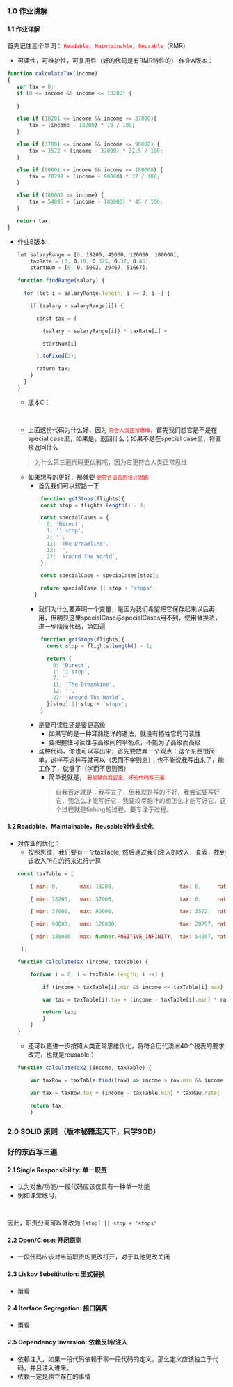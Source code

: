 ### 1.0 作业讲解
#### 1.1 作业详解
   首先记住三个单词：<font color=red> `Readable, Maintainable, Reusable`</font>（RMR）
  -  可读性，可维护性，可复用性（好的代码是有RMR特性的）
 作业A版本：
 ```js
function calculateTax(income)
{
    var tax = 0;
    if (0 <= income && income <= 18200) {
    
    }

    else if (18201 <= income && income <= 37000){
        tax = (income - 18200) * 19 / 100;
    }

    else if (37001 <= income && income <= 90000) {
        tax = 3572 + (income - 37000) * 32.5 / 100;    
    }

    else if (90001 <= income && income <= 180000) {
        tax = 20797 + (income - 90000) * 37 / 100;
    }

    else if (180001 <= income) {
        tax = 54096 + (income - 180000) * 45 / 100;
    }

    return tax;
}
```
- 作业B版本：
    ```js
    let salaryRange = [0, 18200, 45000, 120000, 180000],
		taxRate = [0, 0.19, 0.325, 0.37, 0.45],
		startNum = [0, 0, 5092, 29467, 51667];
		    
	function findRange(salary) {
	
	  for (let i = salaryRange.length; i >= 0; i--) {
	
	    if (salary > salaryRange[i]) {
	
	      const tax = (
	
	        (salary - salaryRange[i]) * taxRate[i] +
	
	        startNum[i]
	
	      ).toFixed(2);
	
	      return tax;
	    }
	  }
	}
    ``` 
    - 版本C：
    ```js
       
    ```
    - 上面这份代码为什么好，因为<font color=red> `符合人类正常思维`</font>，首先我们想它是不是在special case里，如果是，返回什么；如果不是在special case里，将直接返回什么
    > 为什么第三遍代码更优雅呢，因为它更符合人类正常思维 
    - 如果想写的更好，那就要<font color=red> `更符合语言的设计思路`</font>
      - 首先我们可以短路一下
      ```js
          function getStops(flights){
          const stop = flights.length() - 1;

          const specialCases = {
            0: 'Direct',
            1: '1 stop',
            7: '',
            11: 'The Dreamline',
            12: '',
            27: 'Around The World`,
          };

          const specialCase = speciaCases[stop]; 

          return specialCase || stop + 'stops';
        }
      ``` 
      - 我们为什么要声明一个变量，是因为我们希望把它保存起来以后再用，但明显这里specialCase与specialCases用不到，使用替换法，进一步精简代码，第四遍
      ```js
          function getStops(flights){
            const stop = flights.length() - 1;

            return {
              0: 'Direct',
              1: '1 stop',
              7: '',
              11: 'The Dreamline',
              12: '',
              27: 'Around The World`,
            }[stop] || stop + 'stops';
          }
      ``` 
      - 是要可读性还是要更高级
        - 如果写的是一种耳熟能详的语法，就没有牺牲它的可读性
        - 要把握住可读性与高级间的平衡点，不能为了高级而高级
      - 这种代码，你也可以写出来，首先要放弃一个观点：这个东西很简单，这样写这样写就可以（思而不学则怠）；也不能说我写出来了，能工作了，就够了（学而不思则罔）
        - 简单说就是，<font color=red> `要能够自我否定，好的代码写三遍`</font>
        > 自我否定就是：我写完了，但我就是写的不好，我尝试要写好它，我怎么才能写好它，我要绞尽脑汁的想怎么才能写好它，这个过程就是fishing的过程，要专注于过程。
#### 1.2 Readable，Maintainable，Reusable对作业优化
  - 对作业的优化：
    - 按照思维，我们要有一个taxTable, 然后通过我们注入的收入，查表，找到该收入所在的行来进行计算
    ```js
	const taxTable = [
	
	    { min: 0,       max: 18200,                     tax: 0,     rate: 0    },
	
	    { min: 18200,   max: 37000,                     tax: 0,     rate: 0.19 },
	
	    { min: 37000,   max: 90000,                     tax: 3572,  rate: 0.325},
	
	    { min: 90000,   max: 120000,                    tax: 20797, rate: 0.37 },
	
	    { min: 180000,  max: Number.POSITIVE_INFINITY,  tax: 54097, rate: 0.45 }
	
	 ];
	
	function calculateTax (income, taxTable) {
	
	    for(var i = 0; i < taxTable.length; i ++) {
	
	        if (income > taxTable[i].min && income <= taxTable[i].max) {
	
	        var tax = taxTable[i].tax + (income - taxTable[i].min) * rate;
	
	        return tax;
	        }
	    }
	}
    ```
    - 还可以更进一步按照人类正常思维优化，将符合历代澳洲40个税表的要求改完，也就是reusable：
    ```js
	function calculateTax2 (income, taxTable) {
	
	    var taxRow = taxTable.find((row) => income > row.min && income <= row.max)
	
	    var tax = taxRow.tax + (income - taxTable.min) * taxRaw.rate;
	    
	    return tax;
	    }
    ```

### 2.0 SOLID 原则 （版本秘籍走天下，只学SOD）
### 好的东西写三遍
#### 2.1 Single Responsibility: 单一职责
  -  认为对象/功能/一段代码应该仅具有一种单一功能
  -  例如课堂练习，
  ```js
    
  ```
  因此，职责分离可以修改为
  `[stop] || stop + 'stops'`  
#### 2.2 Open/Close: 开闭原则
  -  一段代码应该对当前职责的更改打开，对于其他更改关闭

#### 2.3 Liskov Subsititution: 里式替换
  -  甭看
  
#### 2.4 Iterface Segregation: 接口隔离
  -  甭看
  
#### 2.5 Dependency Inversion: 依赖反转/注入
  -  依赖注入，如果一段代码依赖于零一段代码的定义，那么定义应该独立于代码，并且注入进来。
  -  依赖一定是独立存在的事情



